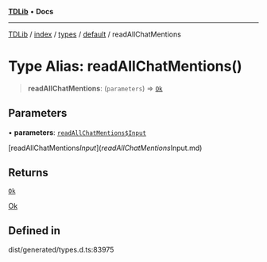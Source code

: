 [**TDLib**](../../../../../../README.md) • **Docs**

***

[TDLib](../../../../../../modules.md) / [index](../../../../../README.md) / [types](../../../README.md) / [default](../README.md) / readAllChatMentions

# Type Alias: readAllChatMentions()

> **readAllChatMentions**: (`parameters`) => [`Ok`](Ok.md)

## Parameters

• **parameters**: [`readAllChatMentions$Input`](readAllChatMentions$Input.md)

[readAllChatMentions$Input](readAllChatMentions$Input.md)

## Returns

[`Ok`](Ok.md)

[Ok](Ok.md)

## Defined in

dist/generated/types.d.ts:83975
